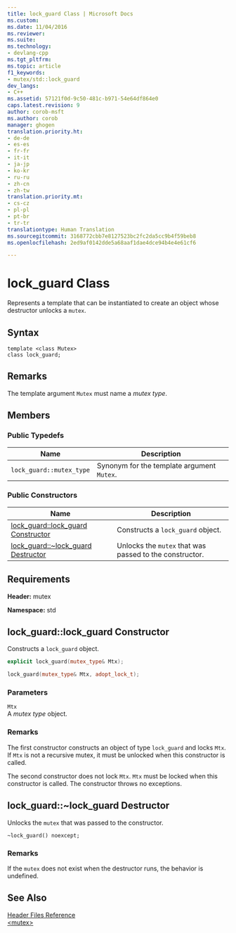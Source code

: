 ```yaml
---
title: lock_guard Class | Microsoft Docs
ms.custom: 
ms.date: 11/04/2016
ms.reviewer: 
ms.suite: 
ms.technology:
- devlang-cpp
ms.tgt_pltfrm: 
ms.topic: article
f1_keywords:
- mutex/std::lock_guard
dev_langs:
- C++
ms.assetid: 57121f0d-9c50-481c-b971-54e64df864e0
caps.latest.revision: 9
author: corob-msft
ms.author: corob
manager: ghogen
translation.priority.ht:
- de-de
- es-es
- fr-fr
- it-it
- ja-jp
- ko-kr
- ru-ru
- zh-cn
- zh-tw
translation.priority.mt:
- cs-cz
- pl-pl
- pt-br
- tr-tr
translationtype: Human Translation
ms.sourcegitcommit: 3168772cbb7e8127523bc2fc2da5cc9b4f59beb8
ms.openlocfilehash: 2ed9af0142dde5a68aaf1dae4dce94b4e4e61cf6

---
```

# lock_guard Class
Represents a template that can be instantiated to create an object whose destructor unlocks a `mutex`.  
  
## Syntax  
  
```
template <class Mutex>
class lock_guard;
```  
  
## Remarks  
 The template argument `Mutex` must name a *mutex type*.  
  
## Members  
  
### Public Typedefs  
  
|Name|Description|  
|----------|-----------------|  
|`lock_guard::mutex_type`|Synonym for the template argument `Mutex`.|  
  
### Public Constructors  
  
|Name|Description|  
|----------|-----------------|  
|[lock_guard::lock_guard Constructor](#lock_guard__lock_guard_constructor)|Constructs a `lock_guard` object.|  
|[lock_guard::~lock_guard Destructor](#lock_guard___dtorlock_guard_destructor)|Unlocks the `mutex` that was passed to the constructor.|  
  
## Requirements  
 **Header:** mutex  
  
 **Namespace:** std  
  
##  <a name="lock_guard__lock_guard_constructor"></a>  lock_guard::lock_guard Constructor  
 Constructs a `lock_guard` object.  
  
```cpp
explicit lock_guard(mutex_type& Mtx);

lock_guard(mutex_type& Mtx, adopt_lock_t);
```  
  
### Parameters  
 `Mtx`  
 A *mutex type* object.  
  
### Remarks  
 The first constructor constructs an object of type `lock_guard` and locks `Mtx`. If `Mtx` is not a recursive mutex, it must be unlocked when this constructor is called.  
  
 The second constructor does not lock `Mtx`. `Mtx` must be locked when this constructor is called. The constructor throws no exceptions.  
  
##  <a name="lock_guard___dtorlock_guard_destructor"></a>  lock_guard::~lock_guard Destructor  
 Unlocks the `mutex` that was passed to the constructor.  
  
```
~lock_guard() noexcept;
```  
  
### Remarks  
 If the `mutex` does not exist when the destructor runs, the behavior is undefined.  
  
## See Also  
 [Header Files Reference](../standard-library/cpp-standard-library-header-files.md)   
 [\<mutex>](../standard-library/mutex.md)






<!--HONumber=Jan17_HO1-->


